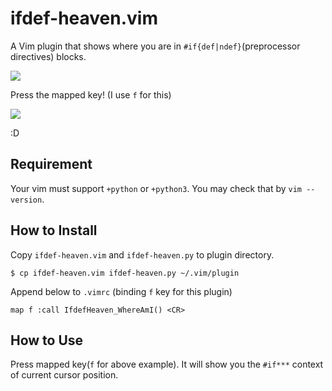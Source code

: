 # ifdef-heaven.vim

A Vim plugin that shows where you are in `#if{def|ndef}`(preprocessor directives) blocks.

![](screenshot1.png)

Press the mapped key! (I use `f` for this)

![](screenshot2.png)

:D

## Requirement

Your vim must support `+python` or `+python3`. You may check that by `vim --version`.

## How to Install

Copy `ifdef-heaven.vim` and `ifdef-heaven.py` to plugin directory.

```
$ cp ifdef-heaven.vim ifdef-heaven.py ~/.vim/plugin
```

Append below to `.vimrc` (binding `f` key for this plugin)

```
map f :call IfdefHeaven_WhereAmI() <CR>
```

## How to Use

Press mapped key(`f` for above example).
It will show you the `#if***` context of current cursor position.

